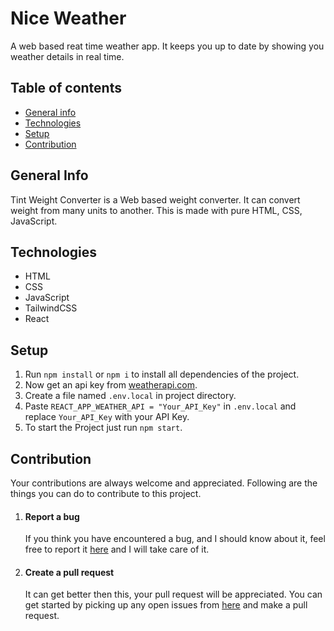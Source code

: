 # Nice Weather

A web based reat time weather app. It keeps you up to date by showing you weather details in real time.
## Table of contents
* [General info](#general-info)
* [Technologies](#technologies)
* [Setup](#setup)
* [Contribution](#contribution)
## General Info
Tint Weight Converter is a Web based weight converter. It can convert weight from many units to another. This is made with pure HTML, CSS, JavaScript.
## Technologies 
* HTML
* CSS
* JavaScript
* TailwindCSS
* React
## Setup
1. Run ```npm install``` or ```npm i``` to install all dependencies of the project.
2. Now get an api key from [weatherapi.com](https://www.weatherapi.com/).
3. Create a file named ```.env.local``` in project directory.
4. Paste ```REACT_APP_WEATHER_API = "Your_API_Key"``` in ```.env.local``` and replace ```Your_API_Key``` with your API Key.
5. To start the Project just run ```npm start```.
## Contribution
Your contributions are always welcome and appreciated. Following are the things you can do to contribute to this project.
1. #### Report a bug
   If you think you have encountered a bug, and I should know about it, feel free to report it [here](https://github.com/ArvindSaini978/nice-weather/issues) and I will take care of it.
2. #### Create a pull request
   It can get better then this, your pull request will be appreciated. You can get started by picking up any open issues from [here](https://github.com/ArvindSaini978/nice-weather/issues) and make a pull request.

